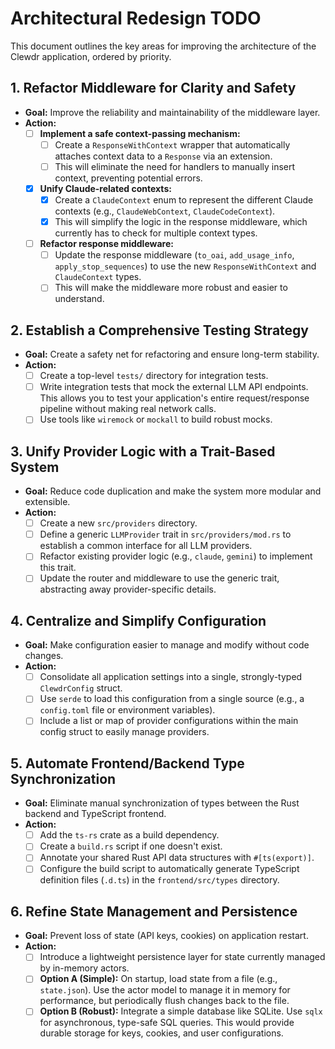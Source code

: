 # Architectural Redesign TODO

This document outlines the key areas for improving the architecture of the Clewdr application, ordered by priority.

## 1. Refactor Middleware for Clarity and Safety

- **Goal:** Improve the reliability and maintainability of the middleware layer.
- **Action:**
  - [ ] **Implement a safe context-passing mechanism:**
    - [ ] Create a `ResponseWithContext` wrapper that automatically attaches context data to a `Response` via an extension.
    - [ ] This will eliminate the need for handlers to manually insert context, preventing potential errors.
  - [x] **Unify Claude-related contexts:**
    - [x] Create a `ClaudeContext` enum to represent the different Claude contexts (e.g., `ClaudeWebContext`, `ClaudeCodeContext`).
    - [x] This will simplify the logic in the response middleware, which currently has to check for multiple context types.
  - [ ] **Refactor response middleware:**
    - [ ] Update the response middleware (`to_oai`, `add_usage_info`, `apply_stop_sequences`) to use the new `ResponseWithContext` and `ClaudeContext` types.
    - [ ] This will make the middleware more robust and easier to understand.

## 2. Establish a Comprehensive Testing Strategy

- **Goal:** Create a safety net for refactoring and ensure long-term stability.
- **Action:**
  - [ ] Create a top-level `tests/` directory for integration tests.
  - [ ] Write integration tests that mock the external LLM API endpoints. This allows you to test your application's entire request/response pipeline without making real network calls.
  - [ ] Use tools like `wiremock` or `mockall` to build robust mocks.

## 3. Unify Provider Logic with a Trait-Based System

- **Goal:** Reduce code duplication and make the system more modular and extensible.
- **Action:**
  - [ ] Create a new `src/providers` directory.
  - [ ] Define a generic `LLMProvider` trait in `src/providers/mod.rs` to establish a common interface for all LLM providers.
  - [ ] Refactor existing provider logic (e.g., `claude`, `gemini`) to implement this trait.
  - [ ] Update the router and middleware to use the generic trait, abstracting away provider-specific details.

## 4. Centralize and Simplify Configuration

- **Goal:** Make configuration easier to manage and modify without code changes.
- **Action:**
  - [ ] Consolidate all application settings into a single, strongly-typed `ClewdrConfig` struct.
  - [ ] Use `serde` to load this configuration from a single source (e.g., a `config.toml` file or environment variables).
  - [ ] Include a list or map of provider configurations within the main config struct to easily manage providers.

## 5. Automate Frontend/Backend Type Synchronization

- **Goal:** Eliminate manual synchronization of types between the Rust backend and TypeScript frontend.
- **Action:**
  - [ ] Add the `ts-rs` crate as a build dependency.
  - [ ] Create a `build.rs` script if one doesn't exist.
  - [ ] Annotate your shared Rust API data structures with `#[ts(export)]`.
  - [ ] Configure the build script to automatically generate TypeScript definition files (`.d.ts`) in the `frontend/src/types` directory.

## 6. Refine State Management and Persistence

- **Goal:** Prevent loss of state (API keys, cookies) on application restart.
- **Action:**
  - [ ] Introduce a lightweight persistence layer for state currently managed by in-memory actors.
  - [ ] **Option A (Simple):** On startup, load state from a file (e.g., `state.json`). Use the actor model to manage it in memory for performance, but periodically flush changes back to the file.
  - [ ] **Option B (Robust):** Integrate a simple database like SQLite. Use `sqlx` for asynchronous, type-safe SQL queries. This would provide durable storage for keys, cookies, and user configurations.
